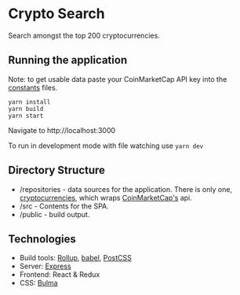 # Crypto Search

Search amongst the top 200 cryptocurrencies.

## Running the application
Note: to get usable data paste your CoinMarketCap API key into the [constants](./repositories/constants.js) files.
```
yarn install
yarn build
yarn start
```
Navigate to http://localhost:3000

To run in development mode with file watching use `yarn dev`

## Directory Structure

- /repositories - data sources for the application. There is only one, [cryptocurrencies](./repositories/cryptocurrencies.js), which wraps [CoinMarketCap's](https://coinmarketcap.com/api/documentation/v1/) api.
- /src - Contents for the SPA.
- /public - build output.

## Technologies
- Build tools: [Rollup](https://rollupjs.org/guide/en/), [babel](https://babeljs.io/), [PostCSS](https://postcss.org/)
- Server: [Express](https://expressjs.com/)
- Frontend: React & Redux
- CSS: [Bulma](https://bulma.io/)
